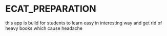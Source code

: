 # ECAT_PREPARATION 
this app is build for students to learn easy in interesting way and get rid of heavy books which cause headache 
